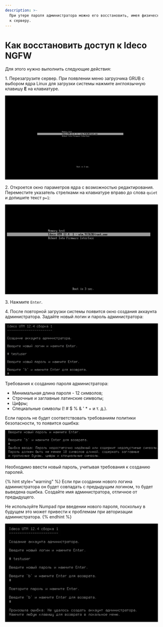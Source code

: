 ```yaml
---
description: >-
  При утере пароля администратора можно его восстановить, имея физический доступ
  к серверу.
---
```


# Как восстановить доступ к Ideco NGFW

Для этого нужно выполнить следующие действия:

1\. Перезагрузите сервер. При появлении меню загрузчика GRUB с выбором ядра Linux для загрузки системы нажмите англоязычную клавишу **E** на клавиатуре.

![](/.gitbook/assets/press-e.png)

2\. Откроется окно параметров ядра с возможностью редактирования. Переместите указатель стрелками на клавиатуре вправо до слова `quiet` и допишите текст `p=1`:

![](/.gitbook/assets/p-1.gif)

<!-- Строка с параметрами отображается внизу экрана. -->

3\. Нажмите `Enter`. 

4\. После повторной загрузки системы появится окно создания аккаунта администратора. Задайте новый логин и пароль администратора:

![](/.gitbook/assets/error-pass.png)

Требования к созданию пароля администратора:

* Минимальная длина пароля - 12 символов;
* Строчные и заглавные латинские символы;
* Цифры;
* Специальные символы (! # $ % & ' \* + и т. д.).

Если пароль не будет соответствовать требованиям политики безопасности, то появится ошибка: 

![](/.gitbook/assets/error-pass1.png)

Необходимо ввести новый пароль, учитывая требования к созданию паролей.

{% hint style="warning" %}
Если при создании нового логина администратора он будет совпадать с предыдущим логином, то будет выведена ошибка. Создайте имя администратора, отличное от предыдущего.

Не используйте Numpad при введении нового пароля, поскольку в будущем это может привести к проблемам при авторизации администратора. 
{% endhint %}

![](/.gitbook/assets/error-pass2.png)
